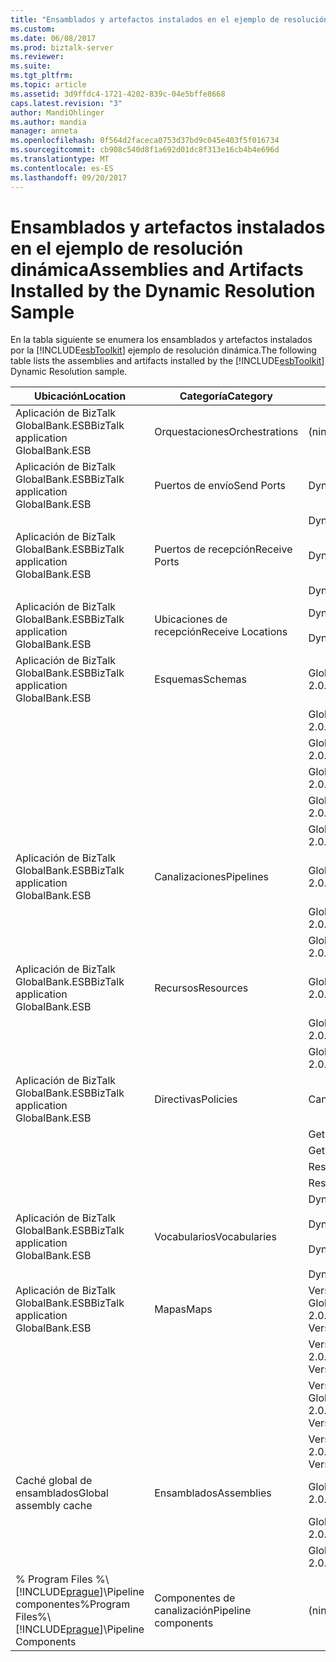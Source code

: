 ```yaml
---
title: "Ensamblados y artefactos instalados en el ejemplo de resolución dinámica | Documentos de Microsoft"
ms.custom: 
ms.date: 06/08/2017
ms.prod: biztalk-server
ms.reviewer: 
ms.suite: 
ms.tgt_pltfrm: 
ms.topic: article
ms.assetid: 3d9ffdc4-1721-4202-839c-04e5bffe8668
caps.latest.revision: "3"
author: MandiOhlinger
ms.author: mandia
manager: anneta
ms.openlocfilehash: 0f564d2faceca0753d37bd9c045e403f5f016734
ms.sourcegitcommit: cb908c540d8f1a692d01dc8f313e16cb4b4e696d
ms.translationtype: MT
ms.contentlocale: es-ES
ms.lasthandoff: 09/20/2017
---
```

# <a name="assemblies-and-artifacts-installed-by-the-dynamic-resolution-sample"></a><span data-ttu-id="7c9f5-102">Ensamblados y artefactos instalados en el ejemplo de resolución dinámica</span><span class="sxs-lookup"><span data-stu-id="7c9f5-102">Assemblies and Artifacts Installed by the Dynamic Resolution Sample</span></span>
<span data-ttu-id="7c9f5-103">En la tabla siguiente se enumera los ensamblados y artefactos instalados por la [!INCLUDE[esbToolkit](../includes/esbtoolkit-md.md)] ejemplo de resolución dinámica.</span><span class="sxs-lookup"><span data-stu-id="7c9f5-103">The following table lists the assemblies and artifacts installed by the [!INCLUDE[esbToolkit](../includes/esbtoolkit-md.md)] Dynamic Resolution sample.</span></span>  
  
|<span data-ttu-id="7c9f5-104">Ubicación</span><span class="sxs-lookup"><span data-stu-id="7c9f5-104">Location</span></span>|<span data-ttu-id="7c9f5-105">Categoría</span><span class="sxs-lookup"><span data-stu-id="7c9f5-105">Category</span></span>|<span data-ttu-id="7c9f5-106">Nombre y versión del componente</span><span class="sxs-lookup"><span data-stu-id="7c9f5-106">Name and version of the component</span></span>|  
|--------------|--------------|---------------------------------------|  
|<span data-ttu-id="7c9f5-107">Aplicación de BizTalk GlobalBank.ESB</span><span class="sxs-lookup"><span data-stu-id="7c9f5-107">BizTalk application GlobalBank.ESB</span></span>|<span data-ttu-id="7c9f5-108">Orquestaciones</span><span class="sxs-lookup"><span data-stu-id="7c9f5-108">Orchestrations</span></span>|<span data-ttu-id="7c9f5-109">(ninguno)</span><span class="sxs-lookup"><span data-stu-id="7c9f5-109">(none)</span></span>|  
|<span data-ttu-id="7c9f5-110">Aplicación de BizTalk GlobalBank.ESB</span><span class="sxs-lookup"><span data-stu-id="7c9f5-110">BizTalk application GlobalBank.ESB</span></span>|<span data-ttu-id="7c9f5-111">Puertos de envío</span><span class="sxs-lookup"><span data-stu-id="7c9f5-111">Send Ports</span></span>|<span data-ttu-id="7c9f5-112">DynamicResolutionSolicitResp</span><span class="sxs-lookup"><span data-stu-id="7c9f5-112">DynamicResolutionSolicitResp</span></span>|  
|||<span data-ttu-id="7c9f5-113">DynamicResolutionOneWay</span><span class="sxs-lookup"><span data-stu-id="7c9f5-113">DynamicResolutionOneWay</span></span>|  
|<span data-ttu-id="7c9f5-114">Aplicación de BizTalk GlobalBank.ESB</span><span class="sxs-lookup"><span data-stu-id="7c9f5-114">BizTalk application GlobalBank.ESB</span></span>|<span data-ttu-id="7c9f5-115">Puertos de recepción</span><span class="sxs-lookup"><span data-stu-id="7c9f5-115">Receive Ports</span></span>|<span data-ttu-id="7c9f5-116">DynamicResolutionReqResp</span><span class="sxs-lookup"><span data-stu-id="7c9f5-116">DynamicResolutionReqResp</span></span>|  
|||<span data-ttu-id="7c9f5-117">DynamicResolution</span><span class="sxs-lookup"><span data-stu-id="7c9f5-117">DynamicResolution</span></span>|  
|<span data-ttu-id="7c9f5-118">Aplicación de BizTalk GlobalBank.ESB</span><span class="sxs-lookup"><span data-stu-id="7c9f5-118">BizTalk application GlobalBank.ESB</span></span>|<span data-ttu-id="7c9f5-119">Ubicaciones de recepción</span><span class="sxs-lookup"><span data-stu-id="7c9f5-119">Receive Locations</span></span>|<span data-ttu-id="7c9f5-120">DynamicResolutionReqResp_SOAP</span><span class="sxs-lookup"><span data-stu-id="7c9f5-120">DynamicResolutionReqResp_SOAP</span></span><br /><br /> <span data-ttu-id="7c9f5-121">DynamicResolution_FILE</span><span class="sxs-lookup"><span data-stu-id="7c9f5-121">DynamicResolution_FILE</span></span>|  
|<span data-ttu-id="7c9f5-122">Aplicación de BizTalk GlobalBank.ESB</span><span class="sxs-lookup"><span data-stu-id="7c9f5-122">BizTalk application GlobalBank.ESB</span></span>|<span data-ttu-id="7c9f5-123">Esquemas</span><span class="sxs-lookup"><span data-stu-id="7c9f5-123">Schemas</span></span>|<span data-ttu-id="7c9f5-124">GlobalBank.ESB.DynamicResolution.Schemas.CNPurchaseOrderResponse versión 2.0.0.0</span><span class="sxs-lookup"><span data-stu-id="7c9f5-124">GlobalBank.ESB.DynamicResolution.Schemas.CNPurchaseOrderResponse Version 2.0.0.0</span></span>|  
|||<span data-ttu-id="7c9f5-125">GlobalBank.ESB.DynamicResolution.Schemas.NAOrderDoc versión 2.0.0.0</span><span class="sxs-lookup"><span data-stu-id="7c9f5-125">GlobalBank.ESB.DynamicResolution.Schemas.NAOrderDoc Version 2.0.0.0</span></span>|  
|||<span data-ttu-id="7c9f5-126">GlobalBank.ESB.DynamicResolution.Schemas.NAOrderResponse versión 2.0.0.0</span><span class="sxs-lookup"><span data-stu-id="7c9f5-126">GlobalBank.ESB.DynamicResolution.Schemas.NAOrderResponse Version 2.0.0.0</span></span>|  
|||<span data-ttu-id="7c9f5-127">GlobalBank.ESB.DynamicResolution.Schemas.CNOrderDoc versión 2.0.0.0</span><span class="sxs-lookup"><span data-stu-id="7c9f5-127">GlobalBank.ESB.DynamicResolution.Schemas.CNOrderDoc Version 2.0.0.0</span></span>|  
|||<span data-ttu-id="7c9f5-128">GlobalBank.ESB.DynamicResolution.Schemas.CNOrderResponse versión 2.0.0.0</span><span class="sxs-lookup"><span data-stu-id="7c9f5-128">GlobalBank.ESB.DynamicResolution.Schemas.CNOrderResponse Version 2.0.0.0</span></span>|  
|||<span data-ttu-id="7c9f5-129">GlobalBank.ESB.DynamicResolution.Schemas.CNPurchaseOrderDoc versión 2.0.0.0</span><span class="sxs-lookup"><span data-stu-id="7c9f5-129">GlobalBank.ESB.DynamicResolution.Schemas.CNPurchaseOrderDoc Version 2.0.0.0</span></span>|  
|<span data-ttu-id="7c9f5-130">Aplicación de BizTalk GlobalBank.ESB</span><span class="sxs-lookup"><span data-stu-id="7c9f5-130">BizTalk application GlobalBank.ESB</span></span>|<span data-ttu-id="7c9f5-131">Canalizaciones</span><span class="sxs-lookup"><span data-stu-id="7c9f5-131">Pipelines</span></span>|<span data-ttu-id="7c9f5-132">GlobalBank.ESB.DynamicResolution.Pipelines.ESBReceiveSendXMLXML versión 2.0.0.0</span><span class="sxs-lookup"><span data-stu-id="7c9f5-132">GlobalBank.ESB.DynamicResolution.Pipelines.ESBReceiveSendXMLXML Version 2.0.0.0</span></span>|  
|||<span data-ttu-id="7c9f5-133">GlobalBank.ESB.DynamicResolution.Pipelines.ESBReceiveXML versión 2.0.0.0</span><span class="sxs-lookup"><span data-stu-id="7c9f5-133">GlobalBank.ESB.DynamicResolution.Pipelines.ESBReceiveXML Version 2.0.0.0</span></span>|  
|||<span data-ttu-id="7c9f5-134">GlobalBank.ESB.DynamicResolution.Pipelines.ESBPassThrough versión 2.0.0.0</span><span class="sxs-lookup"><span data-stu-id="7c9f5-134">GlobalBank.ESB.DynamicResolution.Pipelines.ESBPassThrough Version 2.0.0.0</span></span>|  
|<span data-ttu-id="7c9f5-135">Aplicación de BizTalk GlobalBank.ESB</span><span class="sxs-lookup"><span data-stu-id="7c9f5-135">BizTalk application GlobalBank.ESB</span></span>|<span data-ttu-id="7c9f5-136">Recursos</span><span class="sxs-lookup"><span data-stu-id="7c9f5-136">Resources</span></span>|<span data-ttu-id="7c9f5-137">GlobalBank.ESB.DynamicResolution.Pipelines versión 2.0.0.0</span><span class="sxs-lookup"><span data-stu-id="7c9f5-137">GlobalBank.ESB.DynamicResolution.Pipelines Version 2.0.0.0</span></span>|  
|||<span data-ttu-id="7c9f5-138">GlobalBank.ESB.DynamicResolution.Schemas versión 2.0.0.0</span><span class="sxs-lookup"><span data-stu-id="7c9f5-138">GlobalBank.ESB.DynamicResolution.Schemas Version 2.0.0.0</span></span>|  
|||<span data-ttu-id="7c9f5-139">GlobalBank.ESB.DynamicResolution.Transforms versión 2.0.0.0</span><span class="sxs-lookup"><span data-stu-id="7c9f5-139">GlobalBank.ESB.DynamicResolution.Transforms Version 2.0.0.0</span></span>|  
|<span data-ttu-id="7c9f5-140">Aplicación de BizTalk GlobalBank.ESB</span><span class="sxs-lookup"><span data-stu-id="7c9f5-140">BizTalk application GlobalBank.ESB</span></span>|<span data-ttu-id="7c9f5-141">Directivas</span><span class="sxs-lookup"><span data-stu-id="7c9f5-141">Policies</span></span>|<span data-ttu-id="7c9f5-142">CanadaSubmitOrderMaps.xml</span><span class="sxs-lookup"><span data-stu-id="7c9f5-142">CanadaSubmitOrderMaps.xml</span></span>|  
|||<span data-ttu-id="7c9f5-143">GetCanadaEndPoint.xml</span><span class="sxs-lookup"><span data-stu-id="7c9f5-143">GetCanadaEndPoint.xml</span></span>|  
|||<span data-ttu-id="7c9f5-144">GetCanadaPurchaseEndPoint.xml</span><span class="sxs-lookup"><span data-stu-id="7c9f5-144">GetCanadaPurchaseEndPoint.xml</span></span>|  
|||<span data-ttu-id="7c9f5-145">ResolveMap.xml</span><span class="sxs-lookup"><span data-stu-id="7c9f5-145">ResolveMap.xml</span></span>|  
|||<span data-ttu-id="7c9f5-146">ResolveEndPoint.xml</span><span class="sxs-lookup"><span data-stu-id="7c9f5-146">ResolveEndPoint.xml</span></span>|  
|<span data-ttu-id="7c9f5-147">Aplicación de BizTalk GlobalBank.ESB</span><span class="sxs-lookup"><span data-stu-id="7c9f5-147">BizTalk application GlobalBank.ESB</span></span>|<span data-ttu-id="7c9f5-148">Vocabularios</span><span class="sxs-lookup"><span data-stu-id="7c9f5-148">Vocabularies</span></span>|<span data-ttu-id="7c9f5-149">DynamicRunTimeDocSpecs.xml</span><span class="sxs-lookup"><span data-stu-id="7c9f5-149">DynamicRunTimeDocSpecs.xml</span></span><br /><br /> <span data-ttu-id="7c9f5-150">DynamicRunTimeEndPoints.xml</span><span class="sxs-lookup"><span data-stu-id="7c9f5-150">DynamicRunTimeEndPoints.xml</span></span><br /><br /> <span data-ttu-id="7c9f5-151">DynamicRunTimeMapTypes.xml</span><span class="sxs-lookup"><span data-stu-id="7c9f5-151">DynamicRunTimeMapTypes.xml</span></span><br /><br /> <span data-ttu-id="7c9f5-152">DynamicRunTimeServiceActions.xml</span><span class="sxs-lookup"><span data-stu-id="7c9f5-152">DynamicRunTimeServiceActions.xml</span></span>|  
|<span data-ttu-id="7c9f5-153">Aplicación de BizTalk GlobalBank.ESB</span><span class="sxs-lookup"><span data-stu-id="7c9f5-153">BizTalk application GlobalBank.ESB</span></span>|<span data-ttu-id="7c9f5-154">Mapas</span><span class="sxs-lookup"><span data-stu-id="7c9f5-154">Maps</span></span>|<span data-ttu-id="7c9f5-155">Versión de GlobalBank.ESB.DynamicResolution.Transforms.SubmitPurchaseOrderResponseCN_To_SubmitOrderResponseNA = 2.0.0.0</span><span class="sxs-lookup"><span data-stu-id="7c9f5-155">GlobalBank.ESB.DynamicResolution.Transforms.SubmitPurchaseOrderResponseCN_To_SubmitOrderResponseNA Version=2.0.0.0</span></span>|  
|||<span data-ttu-id="7c9f5-156">Versión de GlobalBank.ESB.DynamicResolution.Transforms.SubmitOrderRequestNA_To_SubmitOrderRequestCN = 2.0.0.0</span><span class="sxs-lookup"><span data-stu-id="7c9f5-156">GlobalBank.ESB.DynamicResolution.Transforms.SubmitOrderRequestNA_To_SubmitOrderRequestCN Version=2.0.0.0</span></span>|  
|||<span data-ttu-id="7c9f5-157">Versión de GlobalBank.ESB.DynamicResolution.Transforms.SubmitOrderRequestNA_To_SubmitPurchaseOrderRequestCN = 2.0.0.0</span><span class="sxs-lookup"><span data-stu-id="7c9f5-157">GlobalBank.ESB.DynamicResolution.Transforms.SubmitOrderRequestNA_To_SubmitPurchaseOrderRequestCN Version=2.0.0.0</span></span>|  
|||<span data-ttu-id="7c9f5-158">Versión de GlobalBank.ESB.DynamicResolution.Transforms.SubmitOrderResponseCN_To_SubmitOrderResponseNA = 2.0.0.0</span><span class="sxs-lookup"><span data-stu-id="7c9f5-158">GlobalBank.ESB.DynamicResolution.Transforms.SubmitOrderResponseCN_To_SubmitOrderResponseNA Version=2.0.0.0</span></span>|  
|<span data-ttu-id="7c9f5-159">Caché global de ensamblados</span><span class="sxs-lookup"><span data-stu-id="7c9f5-159">Global assembly cache</span></span>|<span data-ttu-id="7c9f5-160">Ensamblados</span><span class="sxs-lookup"><span data-stu-id="7c9f5-160">Assemblies</span></span>|<span data-ttu-id="7c9f5-161">GlobalBank.ESB.DynamicResolution.Pipelines versión 2.0.0.0</span><span class="sxs-lookup"><span data-stu-id="7c9f5-161">GlobalBank.ESB.DynamicResolution.Pipelines Version 2.0.0.0</span></span>|  
|||<span data-ttu-id="7c9f5-162">GlobalBank.ESB.DynamicResolution.Schemas versión 2.0.0.0</span><span class="sxs-lookup"><span data-stu-id="7c9f5-162">GlobalBank.ESB.DynamicResolution.Schemas Version 2.0.0.0</span></span>|  
|||<span data-ttu-id="7c9f5-163">GlobalBank.ESB.DynamicResolution.Transforms versión 2.0.0.0</span><span class="sxs-lookup"><span data-stu-id="7c9f5-163">GlobalBank.ESB.DynamicResolution.Transforms Version 2.0.0.0</span></span>|  
|<span data-ttu-id="7c9f5-164">% Program Files %\\[!INCLUDE[prague](../includes/prague-md.md)]\Pipeline componentes</span><span class="sxs-lookup"><span data-stu-id="7c9f5-164">%Program Files%\\[!INCLUDE[prague](../includes/prague-md.md)]\Pipeline Components</span></span>|<span data-ttu-id="7c9f5-165">Componentes de canalización</span><span class="sxs-lookup"><span data-stu-id="7c9f5-165">Pipeline components</span></span>|<span data-ttu-id="7c9f5-166">(ninguno)</span><span class="sxs-lookup"><span data-stu-id="7c9f5-166">(none)</span></span>|